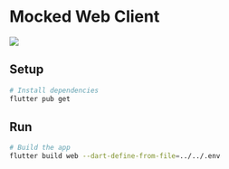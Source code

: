 # Mocked Web Client

<a title="Made with Fluent Design" href="https://github.com/bdlukaa/fluent_ui">
  <img
    src="https://img.shields.io/badge/fluent-design-blue?style=flat-square&color=gray&labelColor=0078D7"
  />
</a>

## Setup

```sh
# Install dependencies
flutter pub get
```

## Run

```sh
# Build the app
flutter build web --dart-define-from-file=../../.env
```

